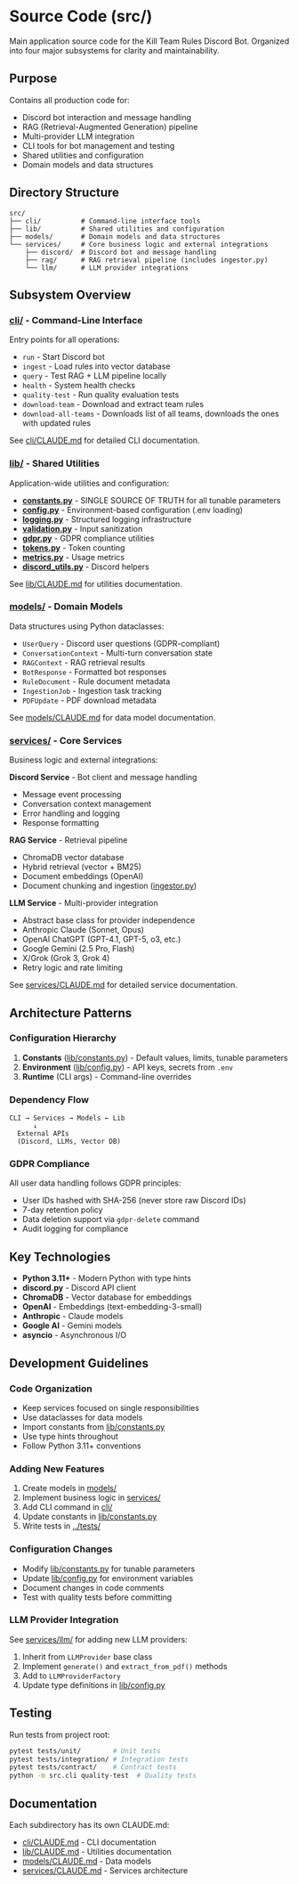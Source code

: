 # Source Code (src/)

Main application source code for the Kill Team Rules Discord Bot. Organized into four major subsystems for clarity and maintainability.

## Purpose

Contains all production code for:
- Discord bot interaction and message handling
- RAG (Retrieval-Augmented Generation) pipeline
- Multi-provider LLM integration
- CLI tools for bot management and testing
- Shared utilities and configuration
- Domain models and data structures

## Directory Structure

```
src/
├── cli/          # Command-line interface tools
├── lib/          # Shared utilities and configuration
├── models/       # Domain models and data structures
└── services/     # Core business logic and external integrations
    ├── discord/  # Discord bot and message handling
    ├── rag/      # RAG retrieval pipeline (includes ingestor.py)
    └── llm/      # LLM provider integrations
```

## Subsystem Overview

### [cli/](cli/CLAUDE.md) - Command-Line Interface
Entry points for all operations:
- `run` - Start Discord bot
- `ingest` - Load rules into vector database
- `query` - Test RAG + LLM pipeline locally
- `health` - System health checks
- `quality-test` - Run quality evaluation tests
- `download-team` - Download and extract team rules
- `download-all-teams` - Downloads list of all teams, downloads the ones with updated rules

See [cli/CLAUDE.md](cli/CLAUDE.md) for detailed CLI documentation.

### [lib/](lib/CLAUDE.md) - Shared Utilities
Application-wide utilities and configuration:
- **[constants.py](lib/constants.py)** - SINGLE SOURCE OF TRUTH for all tunable parameters
- **[config.py](lib/config.py)** - Environment-based configuration (.env loading)
- **[logging.py](lib/logging.py)** - Structured logging infrastructure
- **[validation.py](lib/validation.py)** - Input sanitization
- **[gdpr.py](lib/gdpr.py)** - GDPR compliance utilities
- **[tokens.py](lib/tokens.py)** - Token counting
- **[metrics.py](lib/metrics.py)** - Usage metrics
- **[discord_utils.py](lib/discord_utils.py)** - Discord helpers

See [lib/CLAUDE.md](lib/CLAUDE.md) for utilities documentation.

### [models/](models/CLAUDE.md) - Domain Models
Data structures using Python dataclasses:
- `UserQuery` - Discord user questions (GDPR-compliant)
- `ConversationContext` - Multi-turn conversation state
- `RAGContext` - RAG retrieval results
- `BotResponse` - Formatted bot responses
- `RuleDocument` - Rule document metadata
- `IngestionJob` - Ingestion task tracking
- `PDFUpdate` - PDF download metadata

See [models/CLAUDE.md](models/CLAUDE.md) for data model documentation.

### [services/](services/CLAUDE.md) - Core Services
Business logic and external integrations:

**Discord Service** - Bot client and message handling
- Message event processing
- Conversation context management
- Error handling and logging
- Response formatting

**RAG Service** - Retrieval pipeline
- ChromaDB vector database
- Hybrid retrieval (vector + BM25)
- Document embeddings (OpenAI)
- Document chunking and ingestion ([ingestor.py](services/rag/ingestor.py))

**LLM Service** - Multi-provider integration
- Abstract base class for provider independence
- Anthropic Claude (Sonnet, Opus)
- OpenAI ChatGPT (GPT-4.1, GPT-5, o3, etc.)
- Google Gemini (2.5 Pro, Flash)
- X/Grok (Grok 3, Grok 4)
- Retry logic and rate limiting

See [services/CLAUDE.md](services/CLAUDE.md) for detailed service documentation.

## Architecture Patterns

### Configuration Hierarchy
1. **Constants** ([lib/constants.py](lib/constants.py)) - Default values, limits, tunable parameters
2. **Environment** ([lib/config.py](lib/config.py)) - API keys, secrets from `.env`
3. **Runtime** (CLI args) - Command-line overrides

### Dependency Flow
```
CLI → Services → Models ← Lib
      ↓
  External APIs
  (Discord, LLMs, Vector DB)
```

### GDPR Compliance
All user data handling follows GDPR principles:
- User IDs hashed with SHA-256 (never store raw Discord IDs)
- 7-day retention policy
- Data deletion support via `gdpr-delete` command
- Audit logging for compliance

## Key Technologies

- **Python 3.11+** - Modern Python with type hints
- **discord.py** - Discord API client
- **ChromaDB** - Vector database for embeddings
- **OpenAI** - Embeddings (text-embedding-3-small)
- **Anthropic** - Claude models
- **Google AI** - Gemini models
- **asyncio** - Asynchronous I/O

## Development Guidelines

### Code Organization
- Keep services focused on single responsibilities
- Use dataclasses for data models
- Import constants from [lib/constants.py](lib/constants.py)
- Use type hints throughout
- Follow Python 3.11+ conventions

### Adding New Features
1. Create models in [models/](models/)
2. Implement business logic in [services/](services/)
3. Add CLI command in [cli/](cli/)
4. Update constants in [lib/constants.py](lib/constants.py)
5. Write tests in [../tests/](../tests/)

### Configuration Changes
- Modify [lib/constants.py](lib/constants.py) for tunable parameters
- Update [lib/config.py](lib/config.py) for environment variables
- Document changes in code comments
- Test with quality tests before committing

### LLM Provider Integration
See [services/llm/](services/llm/) for adding new LLM providers:
1. Inherit from `LLMProvider` base class
2. Implement `generate()` and `extract_from_pdf()` methods
3. Add to `LLMProviderFactory`
4. Update type definitions in [lib/config.py](lib/config.py)

## Testing
Run tests from project root:
```bash
pytest tests/unit/        # Unit tests
pytest tests/integration/ # Integration tests
pytest tests/contract/    # Contract tests
python -m src.cli quality-test  # Quality tests
```

## Documentation
Each subdirectory has its own CLAUDE.md:
- [cli/CLAUDE.md](cli/CLAUDE.md) - CLI documentation
- [lib/CLAUDE.md](lib/CLAUDE.md) - Utilities documentation
- [models/CLAUDE.md](models/CLAUDE.md) - Data models
- [services/CLAUDE.md](services/CLAUDE.md) - Services architecture
